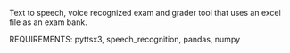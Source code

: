 Text to speech, voice recognized exam and grader tool that uses an excel file as an exam bank.

REQUIREMENTS: pyttsx3, speech_recognition, pandas, numpy
